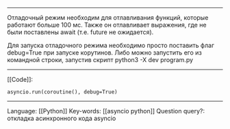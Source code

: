 ___
Отладочный режим необходим для отлавливания функций, которые работают больше 100 мс. Также он отлавливает выражения, где не были поставлены await (т.е. future не ожидается). 

Для запуска отладочного режима необходимо просто поставить флаг debug=True при запуске корутинов. Либо можно запустить его из командной строки, запустив скрипт python3 -X dev program.py
___
[[Code]]:
```
asyncio.run(coroutine(), debug=True)
```
___
Language: [[Python]]
Key-words:  [[asyncio python]]
Question query?: откладка асинхронного кода asyncio